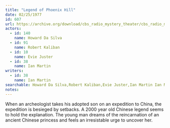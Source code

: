 ```yaml
---
title: "Legend of Phoenix Hill"
date: 02/25/1977
id: 607
url: https://archive.org/download/cbs_radio_mystery_theater/cbs_radio_mystery_theater-0601-0650.zip/cbs_radio_mystery_theater-0601-0650%2Fcbsrmt_0607_legend_of_phoenix_hill.mp3
actors:  
  - id: 140
    name: Howard Da Silva  
  - id: 91
    name: Robert Kaliban  
  - id: 10
    name: Evie Juster  
  - id: 38
    name: Ian Martin
writers:  
  - id: 38
    name: Ian Martin
searchable: Howard Da Silva,Robert Kaliban,Evie Juster,Ian Martin Ian Martin
notes:  
---
```

When an archeologist takes his adopted son on an expedition to China, the expedition is besieged by setbacks. A 2000 year old Chinese legend seems to hold the explanation. The young man dreams of the reincarnation of an ancient Chinese princess and feels an irresistable urge to uncover her.
